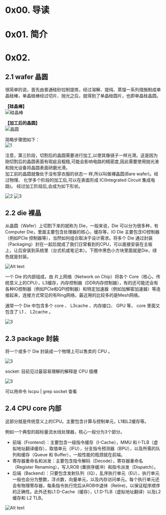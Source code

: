 # 0x00. 导读

# 0x01. 简介

# 0x02.

## 2.1 wafer 晶圆

很简单的说，首先由普通硅砂拉制提炼，经过溶解、提纯、蒸馏一系列措施制成单晶硅棒，单晶硅棒经过切片、抛光之后，就得到了单晶硅圆片，也即单晶硅晶圆。 

**【硅晶棒】**   
![硅晶棒](../../pic/CPU/1024px-Siligon_ingot_at_Intel_Museum.jpg)


**【加工后的晶圆】**   
![晶圆](../../pic/CPU/Wafer_2_Zoll_bis_8_Zoll_2.jpg)


简略步骤图如下：   
![1](../../pic/CPU/part1-fabrication-process-1-0.jpg)

注意，第三阶段，切割后的晶圆需要进行加工,以使其像镜子一样光滑。这是因为刚切割后的晶圆表面有瑕疵且粗糙,可能会影响电路的精密度,因此需要使用抛光液和抛光设备将晶圆表面研磨光滑。   
加工前的晶圆就像处于没有穿衣服的状态一 样,所以叫做裸晶圆(Bare wafer)。经过物理、 化学多个阶段的加工后,可以在表面形成 IC(Integrated Circuit 集成电路)。 经过加工阶段后,会成为如下形状。

![2](../../pic/CPU/part1-fabrication-process-1-1.jpg)
![3](../../pic/CPU/part1-fabrication-process-1-2.jpg)

## 2.2 die 裸晶

从晶圆（Wafer）上切割下来的就称为 Die，一般来说，Die 可以分为很多种，有 Computer Die，里面主要包含处理器的核心，缓存等，IO Die 主要包含IO控制器（例如PCIe 控制器等），当然如何组合取决于设计需求。将多个 Die 通过封装（Packaging）封在一起后就成了我们日常看到的CPU，可以直接安装在主板上，让后安装到系统里（台式机或笔记本）。下图中黑色小方块里面就是Die，绿色就是封装。

![Alt text](../../pic/CPU/cpu_die.png)

一个 Die 的内部组成，由 片上网络（Network on Chip）将各个 Core（核心，传统意义上的CPU），L3缓存，内存控制器（DDR内存控制器），有的还可能还会有各种IO控制器（例如PCIe和QPI控制器）和特定加速器（例如加解密加速器）等连接起来，连接方式常见的有Ring网络，最近用的比较多的是Mesh网络。

通常一个 Die 中包含多个 core 、 L3cache 、内存接口、 GPU 等， core 里面又包含了 L1 、 L2cache 。

![3](../../pic/CPU/core_i7_3960x_die.png)

## 2.3 package 封装

将一个或多个 Die 封装成一个物理上可以售卖的 CPU 。   

![3](../../pic/CPU/20200403152404561.png)

socket: 目前见过最容易理解的解释是 CPU 插槽  

![3](../../pic/CPU/cpu_socket.png)

可以用命令 lscpu | grep socket 查看

## 2.4 CPU core 内部

这部分就是传统意义上的CPU。主要包含计算与控制单元，L1和L2缓存等。

例如一个典型的超标量流水线处理器，核心一般分为3个部分。

- 前端（Frontend）：主要包含一级指令缓存（I-Cache），MMU 和 I-TLB（虚拟地址翻译缓存），取值单元（IFU），分支指令预测器（BPU），以及所需的队列和缓存（Queue 和 Buffer），一般性能的瓶颈就在前端。
- 寄存器重命名和派发：主要包含指令解码（Decode），寄存器重命名（Register Renaming），写入ROB (重排序缓冲）和指令派发（Dispatch）。
- 后端（Backend）：只要包含发射队列（IQ），乱序执行单元（EU），执行单元一般也会分为整数，浮点数，向量单元，以及内存访问单元。每个执行单元还会有物理寄存器，每条指令执行完后从ROB中退休（Retire)，以保证程序顺序的正确性。此外还有L1 D-Cache（缓存），L1 D-TLB（虚拟地址翻译）以及L2缓存和 L2 TLB。

![Alt text](../../pic/CPU/cpu_core.png)